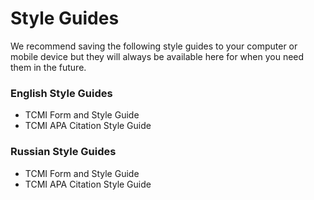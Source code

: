 # Style Guides

We recommend saving the following style guides to your computer or mobile device but they will always be available here for when you need them in the future.

### English Style Guides

* TCMI Form and Style Guide
* TCMI APA Citation Style Guide 

### Russian Style Guides

* TCMI Form and Style Guide
* TCMI APA Citation Style Guide

